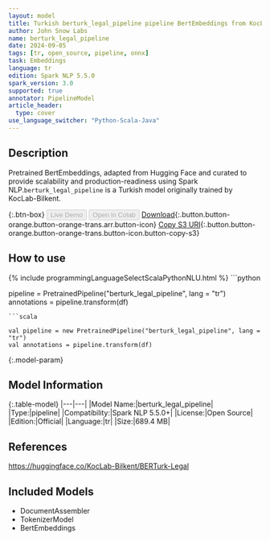 ```yaml
---
layout: model
title: Turkish berturk_legal_pipeline pipeline BertEmbeddings from KocLab-Bilkent
author: John Snow Labs
name: berturk_legal_pipeline
date: 2024-09-05
tags: [tr, open_source, pipeline, onnx]
task: Embeddings
language: tr
edition: Spark NLP 5.5.0
spark_version: 3.0
supported: true
annotator: PipelineModel
article_header:
  type: cover
use_language_switcher: "Python-Scala-Java"
---
```


## Description

Pretrained BertEmbeddings, adapted from Hugging Face and curated to provide scalability and production-readiness using Spark NLP.`berturk_legal_pipeline` is a Turkish model originally trained by KocLab-Bilkent.

{:.btn-box}
<button class="button button-orange" disabled>Live Demo</button>
<button class="button button-orange" disabled>Open in Colab</button>
[Download](https://s3.amazonaws.com/auxdata.johnsnowlabs.com/public/models/berturk_legal_pipeline_tr_5.5.0_3.0_1725519870194.zip){:.button.button-orange.button-orange-trans.arr.button-icon}
[Copy S3 URI](s3://auxdata.johnsnowlabs.com/public/models/berturk_legal_pipeline_tr_5.5.0_3.0_1725519870194.zip){:.button.button-orange.button-orange-trans.button-icon.button-copy-s3}

## How to use



<div class="tabs-box" markdown="1">
{% include programmingLanguageSelectScalaPythonNLU.html %}
```python

pipeline = PretrainedPipeline("berturk_legal_pipeline", lang = "tr")
annotations =  pipeline.transform(df)   

```
```scala

val pipeline = new PretrainedPipeline("berturk_legal_pipeline", lang = "tr")
val annotations = pipeline.transform(df)

```
</div>

{:.model-param}
## Model Information

{:.table-model}
|---|---|
|Model Name:|berturk_legal_pipeline|
|Type:|pipeline|
|Compatibility:|Spark NLP 5.5.0+|
|License:|Open Source|
|Edition:|Official|
|Language:|tr|
|Size:|689.4 MB|

## References

https://huggingface.co/KocLab-Bilkent/BERTurk-Legal

## Included Models

- DocumentAssembler
- TokenizerModel
- BertEmbeddings